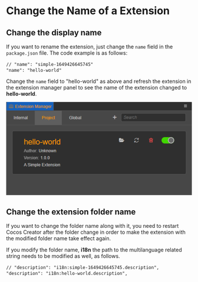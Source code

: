 # Change the Name of a Extension

## Change the display name

If you want to rename the extension, just change the `name` field in the `package.json` file. The code example is as follows:

```JSON5
// "name": "simple-1649426645745"
"name": "hello-world"
```

Change the `name` field to "hello-world" as above and refresh the extension in the extension manager panel to see the name of the extension changed to **hello-world**.

![extension](first/extension-hello-world.png)

## Change the extension folder name

If you want to change the folder name along with it, you need to restart Cocos Creator after the folder change in order to make the extension with the modified folder name take effect again.

If you modify the folder name, **i18n** the path to the multilanguage related string needs to be modified as well, as follows.

```json5
// "description": "i18n:simple-1649426645745.description",
"description": "i18n:hello-world.description",
```
